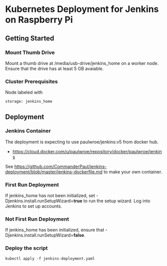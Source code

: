 # Kubernetes Deployment for Jenkins on Raspberry Pi

## Getting Started
### Mount Thumb Drive
Mount a thumb drive at /media/usb-drive/jenkins_home on a worker node.
Ensure that the drive has at least 5 GB avaiable.
### Cluster Prerequisites
Node labeled with 
```
storage: jenkins_home
```
## Deployment
### Jenkins Container

The deployment is expecting to use paulwroe/jenkins:v5 from docker hub.
* https://cloud.docker.com/u/paulwroe/repository/docker/paulwroe/jenkins

See https://github.com/CommanderPaul/jenkins-deployment/blob/master/jenkins-dockerfile.md to make your own container.

### First Run Deployment
If jenkins_home has not been initialized,  set -Djenkins.install.runSetupWizard=**true** to run the setup wizard.
Log into Jenkins to set up accounts.
### Not First Run Deployment
If jenkins_home has been initialized, ensure that -Djenkins.install.runSetupWizard=**false**.
### Deploy the script
```
kubectl apply -f jenkins-deployment.yaml
```
